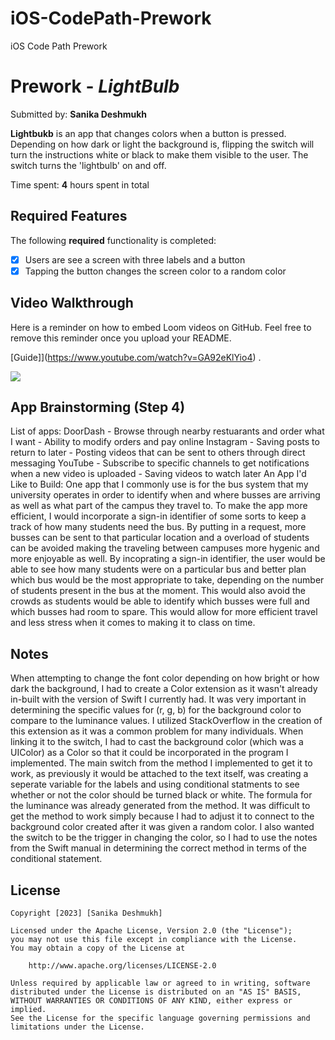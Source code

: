 # iOS-CodePath-Prework
iOS Code Path Prework
# Prework - *LightBulb*

Submitted by: **Sanika Deshmukh**

**Lightbukb** is an app that changes colors when a button is pressed. Depending on how dark or light the background is, flipping the switch will turn the instructions white or black to make them visible to the user. The switch turns the 'lightbulb' on and off. 

Time spent: **4** hours spent in total

## Required Features

The following **required** functionality is completed:

- [x] Users are see a screen with three labels and a button
- [x] Tapping the button changes the screen color to a random color
 
## Video Walkthrough

Here is a reminder on how to embed Loom videos on GitHub. Feel free to remove this reminder once you upload your README. 

[Guide]](https://www.youtube.com/watch?v=GA92eKlYio4) .

<div>
    <a href="https://www.loom.com/share/5a30378a78a04ba79a8ad775356f9728"></a>
    <a href="https://www.loom.com/share/5a30378a78a04ba79a8ad775356f9728">
      <img style="max-width:300px;" src="https://cdn.loom.com/sessions/thumbnails/5a30378a78a04ba79a8ad775356f9728-with-play.gif">
    </a>
  </div>

## App Brainstorming (Step 4)

List of apps:
    DoorDash
    - Browse through nearby restuarants and order what I want
    - Ability to modify orders and pay online
    Instagram
    - Saving posts to return to later 
    - Posting videos that can be sent to others through direct messaging
    YouTube
    - Subscribe to specific channels to get notifications when a new video is uploaded
    - Saving videos to watch later
An App I'd Like to Build:
One app that I commonly use is for the bus system that my university operates in order to identify when and where busses are arriving as well as what part of the campus they travel to. To make the app more efficient, I would incorporate a sign-in identifier of some sorts to keep a track of how many students need the bus. By putting in a request, more busses can be sent to that particular location and a overload of students can be avoided making the traveling between campuses more hygenic and more enjoyable as well. By incoprating a sign-in identifier, the user would be able to see how many students were on a particular bus and better plan which bus would be the most appropriate to take, depending on the number of students present in the bus at the moment. This would also avoid the crowds as students would be able to identify which busses were full and which busses had room to spare. This would allow for more efficient travel and less stress when it comes to making it to class on time.

## Notes

When attempting to change the font color depending on how bright or how dark the background, I had to create a Color extension as it wasn't already in-built with the version of Swift I currently had. It was very important in determining the specific values for (r, g, b) for the background color to compare to the luminance values. I utilized StackOverflow in the creation of this extension as it was a common problem for many individuals. When linking it to the switch, I had to cast the background color (which was a UIColor) as a Color so that it could be incorporated in the program I implemented. The main switch from the method I implemented to get it to work, as previously it would be attached to the text itself, was creating a seperate variable for the labels and using conditional statments to see whether or not the color should be turned black or white. The formula for the luminance was already generated from the method. It was difficult to get the method to work simply because I had to adjust it to connect to the background color created after it was given a random color. I also wanted the switch to be the trigger in changing the color, so I had to use the notes from the Swift manual in determining the correct method in terms of the conditional statement. 

## License

    Copyright [2023] [Sanika Deshmukh]

    Licensed under the Apache License, Version 2.0 (the "License");
    you may not use this file except in compliance with the License.
    You may obtain a copy of the License at

        http://www.apache.org/licenses/LICENSE-2.0

    Unless required by applicable law or agreed to in writing, software
    distributed under the License is distributed on an "AS IS" BASIS,
    WITHOUT WARRANTIES OR CONDITIONS OF ANY KIND, either express or implied.
    See the License for the specific language governing permissions and
    limitations under the License.
